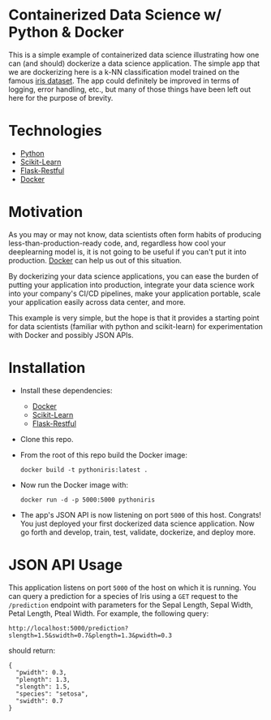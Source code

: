 # Containerized Data Science w/ Python & Docker

This is a simple example of containerized data science illustrating how one can (and should) dockerize a data science application.  The simple app that we are dockerizing here is a k-NN classification model trained on the famous [iris dataset](https://en.wikipedia.org/wiki/Iris_flower_data_set).  The app could definitely be improved in terms of logging, error handling, etc., but many of those things have been left out here for the purpose of brevity.

# Technologies

- [Python](https://www.python.org/)
- [Scikit-Learn](http://scikit-learn.org/stable/)
- [Flask-Restful](http://flask-restful-cn.readthedocs.org/en/0.3.4/)
- [Docker](https://www.docker.com/)

# Motivation

As you may or may not know, data scientists often form habits of producing less-than-production-ready code, and, regardless how cool your deeplearning model is, it is not going to be useful if you can't put it into production.  [Docker](https://www.docker.com/) can help us out of this situation.  

By dockerizing your data science applications, you can ease the burden of putting your application into production, integrate your data science work into your company's CI/CD pipelines, make your application portable, scale your application easily across data center, and more.

This example is very simple, but the hope is that it provides a starting point for data scientists (familiar with python and scikit-learn) for experimentation with Docker and possibly JSON APIs.

# Installation

- Install these dependencies:
  - [Docker](https://www.docker.com/)
  - [Scikit-Learn](http://scikit-learn.org/stable/)
  - [Flask-Restful](http://flask-restful-cn.readthedocs.org/en/0.3.4/)
- Clone this repo.
- From the root of this repo build the Docker image:

  ```
  docker build -t pythoniris:latest .
  ```

- Now run the Docker image with:

  ```
  docker run -d -p 5000:5000 pythoniris
  ```

- The app's JSON API is now listening on port `5000` of this host.  Congrats! You just deployed your first dockerized data science application.  Now go forth and develop, train, test, validate, dockerize, and deploy more.

# JSON API Usage

This application listens on port `5000` of the host on which it is running.  You can query a prediction for a species of Iris using a `GET` request to the `/prediction` endpoint with parameters for the Sepal Length, Sepal Width, Petal Length, Pteal Width.  For example, the following query:

```
http://localhost:5000/prediction?slength=1.5&swidth=0.7&plength=1.3&pwidth=0.3
```

should return:

```
{
  "pwidth": 0.3,
  "plength": 1.3,
  "slength": 1.5,
  "species": "setosa",
  "swidth": 0.7
}
```
